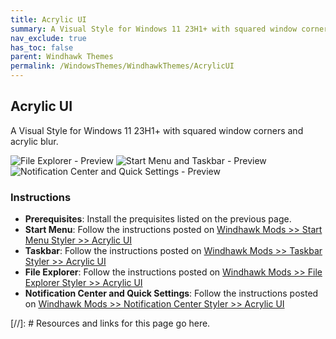 ```yaml
---
title: Acrylic UI
summary: A Visual Style for Windows 11 23H1+ with squared window corners and acrylic blur.
nav_exclude: true
has_toc: false
parent: Windhawk Themes
permalink: /WindowsThemes/WindhawkThemes/AcrylicUI
---
```


## Acrylic UI
A Visual Style for Windows 11 23H1+ with squared window corners and acrylic blur.

![File Explorer - Preview] ![Start Menu and Taskbar - Preview] ![Notification Center and Quick Settings - Preview]

### Instructions

- **Prerequisites**: Install the prequisites listed on the previous page.
- **Start Menu**: Follow the instructions posted on [Windhawk Mods >> Start Menu Styler >> Acrylic UI]
- **Taskbar**: Follow the instructions posted on [Windhawk Mods >> Taskbar Styler >> Acrylic UI]
- **File Explorer**: Follow the instructions posted on [Windhawk Mods >> File Explorer Styler >> Acrylic UI]
- **Notification Center and Quick Settings**: Follow the instructions posted on [Windhawk Mods >> Notification Center Styler >> Acrylic UI]



<!-- ////////////////////////////////////////////////////////////////////////////////////////////////////////////////////// -->

[//]: # Resources and links for this page go here.

[File Explorer - Preview]: /assets/images/previews/file-explorer-styler/acrylic.bmp
[Start Menu and Taskbar - Preview]: /assets/images/previews/start-menu-styler/acrylic.bmp
[Notification Center and Quick Settings - Preview]: /assets/images/previews/notification-center-styler/acrylic.bmp
[Windhawk Mods >> Start Menu Styler >> Acrylic UI]: /windhawk/start-menu-styler/acrylic-ui
[Windhawk Mods >> Taskbar Styler >> Acrylic UI]: /windhawk/taskbar-styler/acrylic-ui
[Windhawk Mods >> File Explorer Styler >> Acrylic UI]: /windhawk/file-explorer-styler/acrylic-ui
[Windhawk Mods >> Notification Center Styler >> Acrylic UI]: /windhawk/notification-center-styler/acrylic-ui